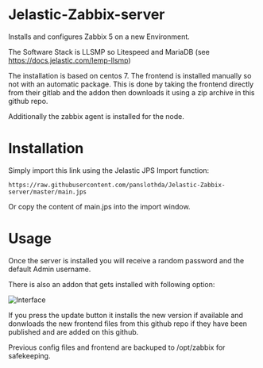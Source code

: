 # Jelastic-Zabbix-server
Installs and configures Zabbix 5 on a new Environment.

The Software Stack is LLSMP so Litespeed and MariaDB (see https://docs.jelastic.com/lemp-llsmp)

The installation is based on centos 7.
The frontend is installed manually so not with an automatic package.
This is done by taking the frontend directly from their gitlab and the addon then downloads it using a zip archive in this github repo.

Additionally the zabbix agent is installed for the node.


# Installation
Simply import this link using the Jelastic JPS Import function:
```
https://raw.githubusercontent.com/panslothda/Jelastic-Zabbix-server/master/main.jps
```

Or copy the content of main.jps into the import window.


# Usage
Once the server is installed you will receive a random password and the default Admin username.

There is also an addon that gets installed with following option:

![Interface](images/interface.png?raw=true)

If you press the update button it installs the new version if available and donwloads the new frontend files from this github repo if they have been published and are added on this github.

Previous config files and frontend are backuped to /opt/zabbix for safekeeping.
